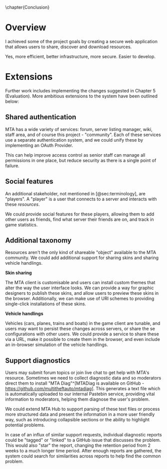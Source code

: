\chapter{Conclusion}

# Overview

I achieved some of the project goals by creating a secure web application that allows users to share, discover and download resources.

Yes, more efficient, better infrastructure, more secure. Easier to develop.


# Extensions

Further work includes implementing the changes suggested in Chapter 5 (Evaluation). More ambitious extensions to the system have been outlined below:

## Shared authentication

MTA has a wide variety of services: forum, server listing manager, wiki, staff area, and of course this project - "community". Each of these services use a separate authentication system, and we could unify these by implementing an OAuth Provider.

This can help improve access control as senior staff can manage all permissions in one place, but reduce security as there is a single point of failure.

## Social features

An additional stakeholder, not mentioned in [@sec:terminology], are "players". A "player" is a user that connects to a server and interacts with these _resources_.

We could provide social features for these players, allowing them to add other users as friends, find what server their friends are on, and track in game statistics.

## Additional taxonomy

Resources aren't the only kind of shareable "object" available to the MTA community. We could add additional support for sharing skins and sharing vehicle handlings.

**Skin sharing**

The MTA client is customisable and users can install custom themes that alter the way the user interface looks. We can provide a way for graphic designers to publish these skins, and allow users to preview these skins in the browser. Additionally, we can make use of URI schemes to providing single-click installations of these skins.

**Vehicle handlings**

Vehicles (cars, planes, trains and boats) in the game client are tunable, and users may want to persist these changes across servers, or share the se configurations with other users. We could provide a service to share these via a URL, make it possible to create them in the browser, and even include an in-browser simulation of the vehicle handlings.

## Support diagnostics

Users may submit forum topics or join live chat to get help with MTA's resource. Sometimes we need to collect diagnostic data and so moderators direct them to install "MTA Diag"^[MTADiag is available on GitHub - https://github.com/multitheftauto/mtadiag]. This generates a text file which is automatically uploaded to our internal Pastebin service, providing vital information to moderators, helping them diagnose the user's problem.

We could extend MTA Hub to support parsing of these text files or process more structured data and present the information in a more user friendly way, such as introducing collapsible sections or the ability to highlight potential problems.

In case of an influx of similar support requests, individual diagnostic reports could be "tagged" or "linked" to a GitHub issue that discusses the problem. This would also "star" the report, changing the retention period from 2 weeks to a much longer time period. After enough reports are gathered, the system could search for similarities across reports to help find the common problem.
